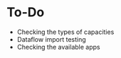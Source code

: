 # To-Do

- Checking the types of capacities
- Dataflow import testing
- Checking the available apps
